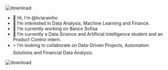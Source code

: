 ![download](https://github.com/user-attachments/assets/ef0e62be-0c88-4d9c-9bf3-443ee079fd2a)

- 👋 Hi, I’m @liviarainho
- 👀 I’m interested in Data Analysis, Machine Learning and Finance. 
- 🔭 I’m currently working on Banco Sofisa
- 🌱 I’m currently a Data Science and Artificial Intelligence student and an Product Control intern.
- ⚡ I’m looking to collaborate on Data-Driven Projects, Automation Solutions and Financial Data Analysis.

<!---
liviarainho/liviarainho is a ✨ special ✨ repository because its `README.md` (this file) appears on your GitHub profile.
You can click the Preview link to take a look at your changes.
--->
![download](https://github.com/user-attachments/assets/ef0e62be-0c88-4d9c-9bf3-443ee079fd2a)
